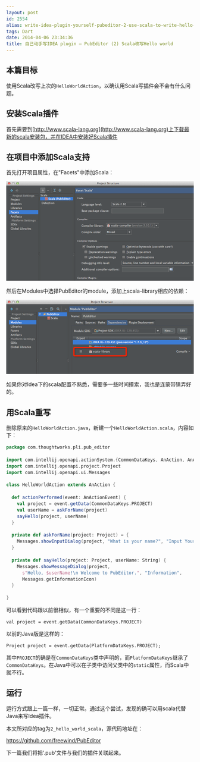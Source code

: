 ```yaml
---
layout: post
id: 2554
alias: write-idea-plugin-yourself-pubeditor-2-use-scala-to-write-hello-world
tags: Dart
date: 2014-04-06 23:34:36
title: 自己动手写IDEA plugin – PubEditor (2) Scala改写Hello world
---
```


## 本篇目标

使用Scala改写上次的`HelloWorldAction`，以确认用Scala写插件会不会有什么问题。

## 安装Scala插件

首先需要到[http://www.scala-lang.org](http://www.scala-lang.org)上下载最新的scala安装包，并在IDEA中安装好Scala插件

## 在项目中添加Scala支持

首先打开项目属性，在"Facets"中添加Scala：

![QQ20140406-25](/user_images/2554-0.png)

然后在Modules中选择PubEditor的module，添加上scala-library相应的依赖：

![QQ20140406-26](/user_images/2554-1.png)

如果你对Idea下的scala配置不熟悉，需要多一些时间摸索，我也是连蒙带猜弄好的。

## 用Scala重写

删除原来的`HelloWorldAction.java`，新建一个`HelloWorldAction.scala`，内容如下：

```scala
package com.thoughtworks.pli.pub_editor

import com.intellij.openapi.actionSystem.{CommonDataKeys, AnAction, AnActionEvent}
import com.intellij.openapi.project.Project
import com.intellij.openapi.ui.Messages

class HelloWorldAction extends AnAction {

  def actionPerformed(event: AnActionEvent) {
    val project = event.getData(CommonDataKeys.PROJECT)
    val userName = askForName(project)
    sayHello(project, userName)
  }

  private def askForName(project: Project) = {
    Messages.showInputDialog(project, "What is your name?", "Input Your Name", Messages.getQuestionIcon)
  }

  private def sayHello(project: Project, userName: String) {
    Messages.showMessageDialog(project,
      s"Hello, $userName!\n Welcome to PubEditor.", "Information",
      Messages.getInformationIcon)
  }

}
```


可以看到代码跟以前很相似，有一个重要的不同是这一行：

    val project = event.getData(CommonDataKeys.PROJECT)
  
以前的Java版是这样的：

    Project project = event.getData(PlatformDataKeys.PROJECT);

其中`PROJECT`的确是在`CommonDataKeys`类中声明的，而`PlatformDataKeys`继承了`CommonDataKeys`。在Java中可以在子类中访问父类中的`static`属性，而Scala中就不行。

## 运行

运行方式跟上一篇一样，一切正常。通过这个尝试，发现的确可以用scala代替Java来写Idea插件。

本文所对应的tag为`2_hello_world_scala`，源代码地址在：

https://github.com/freewind/PubEditor

下一篇我们将把'.pub'文件与我们的插件关联起来。
